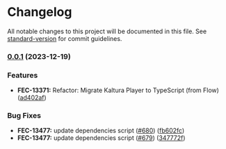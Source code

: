 # Changelog

All notable changes to this project will be documented in this file. See [standard-version](https://github.com/conventional-changelog/standard-version) for commit guidelines.

### [0.0.1](https://github.com/kaltura/kaltura-player-js/browserslist-config/compare/v3.17.4...v0.0.1) (2023-12-19)


### Features

* **FEC-13371:**  Refactor: Migrate Kaltura Player to TypeScript (from Flow) ([ad402af](https://github.com/kaltura/kaltura-player-js/browserslist-config/commit/ad402af06ab6d9655738508621e6e6a92d67cfc5))


### Bug Fixes

* **FEC-13477:** update dependencies script  ([#680](https://github.com/kaltura/kaltura-player-js/browserslist-config/issues/680)) ([fb602fc](https://github.com/kaltura/kaltura-player-js/browserslist-config/commit/fb602fc8ef1f9c9a55631e070e78c9855d13486f))
* **FEC-13477:** update dependencies script ([#679](https://github.com/kaltura/kaltura-player-js/browserslist-config/issues/679)) ([347772f](https://github.com/kaltura/kaltura-player-js/browserslist-config/commit/347772f8506df0a308c6492950ad98bd883a68c7))
